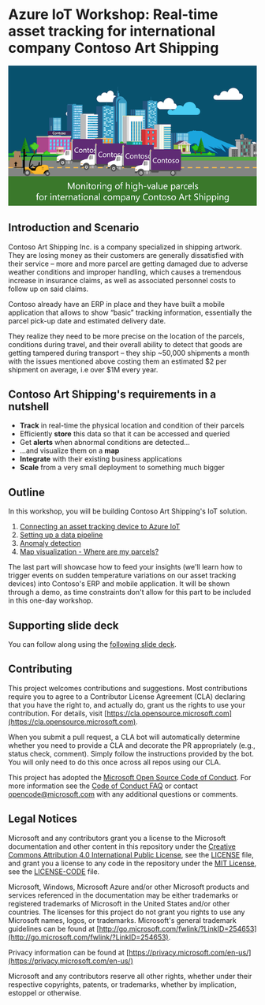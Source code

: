 # Azure IoT Workshop: Real-time asset tracking for international company Contoso Art Shipping

![Contoso Intro image](assets/contoso-art-shipping.png)

## Introduction and Scenario

Contoso Art Shipping Inc. is a company specialized in shipping artwork. They are losing money as their customers are generally dissatisfied with their service – more and more parcel are getting damaged due to adverse weather conditions and improper handling, which causes a tremendous increase in insurance claims, as well as associated personnel costs to follow up on said claims.

Contoso already have an ERP in place and they have built a mobile application that allows to show “basic” tracking information, essentially the parcel pick-up date and estimated delivery date.

They realize they need to be more precise on the location of the parcels, conditions during travel, and their overall ability to detect that goods are getting tampered during transport – they ship ~50,000 shipments a month with the issues mentioned above costing them an estimated \$2 per shipment on average, i.e over \$1M every year.

## Contoso Art Shipping's requirements in a nutshell

* **Track** in real-time the physical location and condition of their parcels
* Efficiently **store** this data so that it can be accessed and queried
* Get **alerts** when abnormal conditions are detected…
* …and visualize them on a **map**
* **Integrate** with their existing business applications
* **Scale** from a very small deployment to something much bigger

## Outline

In this workshop, you will be building Contoso Art Shipping's IoT solution.

1. [Connecting an asset tracking device to Azure IoT](step-001-connecting-a-device/)
2. [Setting up a data pipeline](step-002-setting-up-data-pipeline/)
3. [Anomaly detection](step-003-anomaly-detection/)
4. [Map visualization - Where are my parcels?](step-004-map-visualization/)

The last part will showcase how to feed your insights (we'll learn how to trigger events on sudden temperature variations on our asset tracking devices) into Contoso's ERP and mobile application. It will be shown through a demo, as time constraints don't allow for this part to be included in this one-day workshop.

## Supporting slide deck

You can follow along using the [following slide deck](assets/Azure&#32;IoT&#32;Workshop&#32;-&#32;Realtime&#32;asset&#32;tracking.pdf).

## Contributing

This project welcomes contributions and suggestions.  Most contributions require you to agree to a
Contributor License Agreement (CLA) declaring that you have the right to, and actually do, grant us
the rights to use your contribution. For details, visit [https://cla.opensource.microsoft.com](https://cla.opensource.microsoft.com).

When you submit a pull request, a CLA bot will automatically determine whether you need to provide
a CLA and decorate the PR appropriately (e.g., status check, comment). Simply follow the instructions
provided by the bot. You will only need to do this once across all repos using our CLA.

This project has adopted the [Microsoft Open Source Code of Conduct](https://opensource.microsoft.com/codeofconduct/).
For more information see the [Code of Conduct FAQ](https://opensource.microsoft.com/codeofconduct/faq/) or
contact [opencode@microsoft.com](mailto:opencode@microsoft.com) with any additional questions or comments.

## Legal Notices

Microsoft and any contributors grant you a license to the Microsoft documentation and other content
in this repository under the [Creative Commons Attribution 4.0 International Public License](https://creativecommons.org/licenses/by/4.0/legalcode),
see the [LICENSE](LICENSE) file, and grant you a license to any code in the repository under the [MIT License](https://opensource.org/licenses/MIT), see the
[LICENSE-CODE](LICENSE-CODE) file.

Microsoft, Windows, Microsoft Azure and/or other Microsoft products and services referenced in the documentation
may be either trademarks or registered trademarks of Microsoft in the United States and/or other countries.
The licenses for this project do not grant you rights to use any Microsoft names, logos, or trademarks.
Microsoft's general trademark guidelines can be found at [http://go.microsoft.com/fwlink/?LinkID=254653](http://go.microsoft.com/fwlink/?LinkID=254653).

Privacy information can be found at [https://privacy.microsoft.com/en-us/](https://privacy.microsoft.com/en-us/)

Microsoft and any contributors reserve all other rights, whether under their respective copyrights, patents,
or trademarks, whether by implication, estoppel or otherwise.
